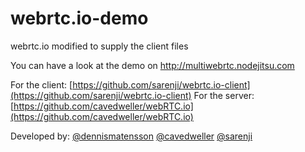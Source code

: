 webrtc.io-demo
==============

webrtc.io modified to supply the client files

You can have a look at the demo on http://multiwebrtc.nodejitsu.com

For the client: [https://github.com/sarenji/webrtc.io-client](https://github.com/sarenji/webrtc.io-client)
For the server: [https://github.com/cavedweller/webRTC.io](https://github.com/cavedweller/webRTC.io)

Developed by:
    [@dennismatensson](https://github.com/dennismartensson)
    [@cavedweller](https://github.com/cavedweller)
    [@sarenji](https://github.com/sarenji)